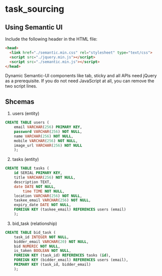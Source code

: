 # task_sourcing

## Using Semantic UI

Include the following header in the HTML file:
```html
<head>
  <link href="./semantic.min.css" rel="stylesheet" type="text/css">
  <script src="./jquery.min.js"></script>
  <script src="./semantic.min.js"></script>
</head>
```

Dynamic Semantic-UI components like tab, sticky and all APIs need jQuery as a prerequisite. If you do not need JavaScript at all, you can remove the two script lines.

## Shcemas

1. users (entity)
```sql
CREATE TABLE users (
	email VARCHAR(256) PRIMARY KEY,
	password VARCHAR(256) NOT NULL,
	name VARCHAR(256) NOT NULL,
	mobile VARCHAR(256) NOT NULL,
	image_url VARCHAR(256) NOT NULL
	);
```

2. tasks (entity)
```sql
CREATE TABLE tasks (
	id SERIAL PRIMARY KEY,
	title VARCHAR(256) NOT NULL,
	description TEXT,
	date DATE NOT NULL,
        time TIME NOT NULL,
	location VARCHAR(256) NOT NULL,
	taskee_email VARCHAR(256) NOT NULL,
	expiry_date DATE NOT NULL,
	FOREIGN KEY (taskee_email) REFERENCES users (email)
	);
```

3. bid_task (relationship)
```sql
CREATE TABLE bid_task (
	task_id INTEGER NOT NULL,
	bidder_email VARCHAR(20) NOT NULL,
	bid NUMERIC NOT NULL,
	is_taken BOOLEAN NOT NULL,
	FOREIGN KEY (task_id) REFERENCES tasks (id),
	FOREIGN KEY (bidder_email) REFERENCES users (email),
	PRIMARY KEY (task_id, bidder_email)
	);
```
